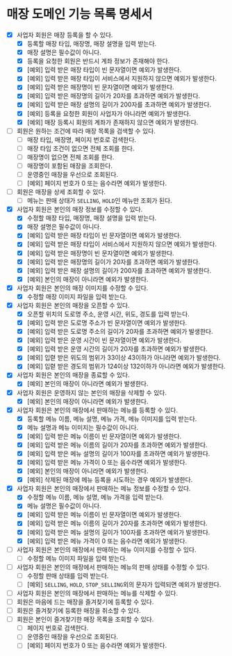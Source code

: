 # 매장 도메인 기능 목록 명세서

- [x] 사업자 회원은 매장 등록을 할 수 있다.
  - [x] 등록할 매장 타입, 매장명, 매장 설명을 입력 받는다.
  - [x] 매장 설명은 필수값이 아니다.
  - [x] 등록을 요청한 회원은 반드시 계좌 정보가 존재해야 한다.
  - [x] [예외] 입력 받은 매장 타입이 빈 문자열이면 예외가 발생한다.
  - [x] [예외] 입력 받은 매장 타입이 서비스에서 지원하지 않으면 예외가 발생한다.
  - [x] [예외] 입력 받은 매장명이 빈 문자열이면 예외가 발생한다.
  - [x] [예외] 입력 받은 매장명의 길이가 20자를 초과하면 예외가 발생한다.
  - [x] [예외] 입력 받은 매장 설명의 길이가 200자를 초과하면 예외가 발생한다.
  - [x] [예외] 등록을 요청한 회원이 사업자가 아니라면 예외가 발생한다.
  - [x] [예외] 매장 등록시 회원의 계좌가 존재하지 않으면 예외가 발생한다.
- [ ] 회원은 원하는 조건에 따라 매장 목록을 검색할 수 있다.
  - [ ] 매장 타입, 매장명, 페이지 번호로 검색한다.
  - [ ] 매장 타입 조건이 없으면 전체 조회를 한다.
  - [ ] 매장명이 없으면 전체 조회를 한다.
  - [ ] 매장명이 포함된 매장을 조회한다.
  - [ ] 운영중인 매장을 우선으로 조회된다.
  - [ ] [예외] 페이지 번호가 0 또는 음수라면 예외가 발생한다.
- [ ] 회원은 매장을 상세 조회할 수 있다.
  - [ ] 메뉴는 판매 상태가 `SELLING`, `HOLD`인 메뉴만 조회가 된다.
- [x] 사업자 회원은 본인의 매장 정보를 수정할 수 있다.
  - [x] 수정할 매장 타입, 매장명, 매장 설명을 입력 받는다.
  - [x] 매장 설명은 필수값이 아니다.
  - [x] [예외] 입력 받은 매장 타입이 빈 문자열이면 예외가 발생한다.
  - [x] [예외] 입력 받은 매장 타입이 서비스에서 지원하지 않으면 예외가 발생한다.
  - [x] [예외] 입력 받은 매장명이 빈 문자열이면 예외가 발생한다.
  - [x] [예외] 입력 받은 매장명의 길이가 20자를 초과하면 예외가 발생한다.
  - [x] [예외] 입력 받은 매장 설명의 길이가 200자를 초과하면 예외가 발생한다.
  - [x] [예외] 본인의 매장이 아니라면 예외가 발생한다.
- [x] 사업자 회원은 본인의 매장 이미지를 수정할 수 있다.
  - [x] 수정할 매장 이미지 파일을 입력 받는다.
- [x] 사업자 회원은 본인의 매장을 오픈할 수 있다.
  - [x] 오픈할 위치의 도로명 주소, 운영 시간, 위도, 경도를 입력 받는다.
  - [x] [예외] 입력 받은 도로명 주소가 빈 문자열이면 예외가 발생한다.
  - [x] [예외] 입력 받은 도로명 주소의 길이가 20자를 초과하면 예외가 발생한다.
  - [x] [예외] 입력 받은 운영 시간이 빈 문자열이면 예외가 발생한다.
  - [x] [예외] 입력 받은 운영 시간의 길이가 20자를 초과하면 예외가 발생한다.
  - [x] [예외] 입렫 받은 위도의 범위가 33이상 43이하가 아니라면 예외가 발생한다.
  - [x] [예외] 입렫 받은 경도의 범위가 124이상 132이하가 아니라면 예외가 발생한다.
- [x] 사업자 회원은 본인의 매장을 종료할 수 있다.
  - [x] [예외] 본인의 매장이 아니라면 예외가 발생한다. 
- [x] 사업자 회원은 운영하지 않는 본인의 매장을 삭제할 수 있다.
  - [x] [예외] 본인의 매장이 아니라면 예외가 발생한다.
- [x] 사업자 회원은 본인의 매장에서 판매하는 메뉴를 등록할 수 있다.
  - [x] 등록할 메뉴 이름, 메뉴 설명, 메뉴 가격, 메뉴 이미지를 입력 받는다.
  - [x] 메뉴 설명과 메뉴 이미지는 필수값이 아니다.
  - [x] [예외] 입력 받은 메뉴 이름이 빈 문자열이면 예외가 발생한다.
  - [x] [예외] 입력 받은 메뉴 이름의 길이가 20자를 초과하면 예외가 발생한다.
  - [x] [예외] 입력 받은 메뉴 설명의 길이가 100자를 초과하면 예외가 발생한다.
  - [x] [예외] 입력 받은 메뉴 가격이 0 또는 음수라면 예외가 발생한다.
  - [x] [예외] 본인의 매장이 아니라면 예외가 발생한다.
  - [x] [예외] 삭제된 매장에 메뉴 등록을 시도하는 경우 예외가 발생한다.
- [x] 사업자 회원은 본인의 매장에서 판매하는 메뉴 정보를 수정할 수 있다.
  - [x] 수정할 메뉴 이름, 메뉴 설명, 메뉴 가격을 입력 받는다.
  - [x] 메뉴 설명은 필수값이 아니다.
  - [x] [예외] 입력 받은 메뉴 이름이 빈 문자열이면 예외가 발생한다.
  - [x] [예외] 입력 받은 메뉴 이름의 길이가 20자를 초과하면 예외가 발생한다.
  - [x] [예외] 입력 받은 메뉴 설명의 길이가 100자를 초과하면 예외가 발생한다.
  - [x] [예외] 입력 받은 메뉴 가격이 0 또는 음수라면 예외가 발생한다.
- [ ] 사업자 회원은 본인의 매장에서 판매하는 메뉴 이미지를 수정할 수 있다.
  - [ ] 수정할 메뉴 이미지 파일을 입력 받는다.
- [ ] 사업자 회원은 본인의 매장에서 판매하는 메뉴의 판매 상태를 수정할 수 있다.
  - [ ] 수정할 판매 상태를 입력 받는다.
  - [ ] [예외] `SELLING`, `HOLD`, `STOP_SELLING`외의 문자가 입력되면 예외가 발생한다.
- [ ] 사업자 회원은 본인의 매장에서 판매하는 메뉴를 삭제할 수 있다.
- [ ] 회원은 마음에 드는 매장을 즐겨찾기에 등록할 수 있다.
- [ ] 회원은 즐겨찾기에 등록한 매장을 취소할 수 있다.
- [ ] 회원은 본인이 즐겨찾기한 매장 목록을 조회할 수 있다.
  - [ ] 페이지 번호로 검색한다.
  - [ ] 운영중인 매장을 우선으로 조회된다.
  - [ ] [예외] 페이지 번호가 0 또는 음수라면 예외가 발생한다.